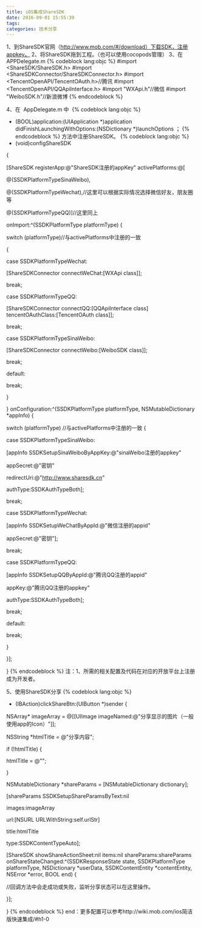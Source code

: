 ```yaml
---
title: iOS集成ShareSDK
date: 2016-09-01 15:55:39
tags:
categories: 技术分享
---
```


1、到ShareSDK官网（http://www.mob.com/#/download）下载SDK，注册appkey。
2、将ShareSDK拖到工程。（也可以使用cocopods管理）
3、在APPDelegate.m
{% codeblock lang:objc %}
#import <ShareSDK/ShareSDK.h>
#import <ShareSDKConnector/ShareSDKConnector.h>
#import <TencentOpenAPI/TencentOAuth.h>//腾讯
#import <TencentOpenAPI/QQApiInterface.h>
#import "WXApi.h"//微信
#import "WeiboSDK.h"//新浪微博
{% endcodeblock %}

4、在  AppDelegate.m 中 
{% codeblock lang:objc %}
- (BOOL)application:(UIApplication *)application didFinishLaunchingWithOptions:(NSDictionary *)launchOptions ；
{% endcodeblock %}
方法中注册ShareSDK。
{% codeblock lang:objc %}
- (void)configShareSDK

{

[ShareSDK registerApp:@"ShareSDK注册的appKey" activePlatforms:@[

@(SSDKPlatformTypeSinaWeibo),

@(SSDKPlatformTypeWechat),//这里可以根据实际情况选择微信好友，朋友圈等

@(SSDKPlatformTypeQQ)]//这里同上

onImport:^(SSDKPlatformType platformType) {



switch (platformType)//与activePlatforms中注册的一致

{

case SSDKPlatformTypeWechat:

[ShareSDKConnector connectWeChat:[WXApi class]];

break;

case SSDKPlatformTypeQQ:

[ShareSDKConnector connectQQ:[QQApiInterface class] tencentOAuthClass:[TencentOAuth class]];

break;

case SSDKPlatformTypeSinaWeibo:

[ShareSDKConnector connectWeibo:[WeiboSDK class]];

break;

default:

break;

}

} onConfiguration:^(SSDKPlatformType platformType, NSMutableDictionary *appInfo) {



switch (platformType)
//与activePlatforms中注册的一致
{

case SSDKPlatformTypeSinaWeibo:

[appInfo SSDKSetupSinaWeiboByAppKey:@"sinaWeibo注册的appkey"

appSecret:@"密钥"

redirectUri:@"http://www.sharesdk.cn"

authType:SSDKAuthTypeBoth];

break;

case SSDKPlatformTypeWechat:

[appInfo SSDKSetupWeChatByAppId:@"微信注册的appid"

appSecret:@"密钥"];

break;

case SSDKPlatformTypeQQ:

[appInfo SSDKSetupQQByAppId:@"腾讯QQ注册的appid"

appKey:@"腾讯QQ注册的appkey"

authType:SSDKAuthTypeBoth];

break;

default:

break;

}

}];

}
{% endcodeblock %}
注：1、所需的相关配置及代码在对应的开放平台上注册成为开发者。

5、使用ShareSDK分享
{% codeblock lang:objc %}
- (IBAction)clickShareBtn:(UIButton *)sender {



NSArray* imageArray = @[[UIImage imageNamed:@"分享显示的图片（一般使用app的Icon）"]];

NSString *htmlTitle = @"分享内容";

if (!htmlTitle) {

htmlTitle = @"";

}

NSMutableDictionary *shareParams = [NSMutableDictionary dictionary];

[shareParams SSDKSetupShareParamsByText:nil

images:imageArray

url:[NSURL URLWithString:self.urlStr]

title:htmlTitle

type:SSDKContentTypeAuto];

[ShareSDK showShareActionSheet:nil items:nil shareParams:shareParams onShareStateChanged:^(SSDKResponseState state, SSDKPlatformType platformType, NSDictionary *userData, SSDKContentEntity *contentEntity, NSError *error, BOOL end) {

//回调方法中会走成功或失败，监听分享状态可以在这里操作。

}];

}
{% endcodeblock %}
end：更多配置可以参考http://wiki.mob.com/ios简洁版快速集成/#h1-0
